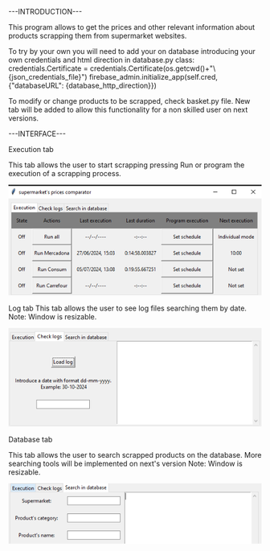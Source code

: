 ---INTRODUCTION---

This program allows to get the prices and other relevant information about products scrapping them from supermarket websites.

To try by your own you will need to add your on database introducing your own credentials and html direction in database.py class:
    credentials.Certificate = credentials.Certificate(os.getcwd()+"\\{json_credentials_file}")
    firebase_admin.initialize_app(self.cred, {"databaseURL": {database_http_direction}})

To modify or change products to be scrapped, check basket.py file.
New tab will be added to allow this functionality for a non skilled user on next versions.

---INTERFACE---

Execution tab

This tab allows the user to start scrapping pressing Run or program the execution of a scrapping process.

![alt text](image.png)

Log tab
This tab allows the user to see log files searching them by date.
Note: Window is resizable.

![alt text](image-1.png)

Database tab

This tab allows the user to search scrapped products on the database.
More searching tools will be implemented on next's version
Note: Window is resizable.

![alt text](image-2.png)

